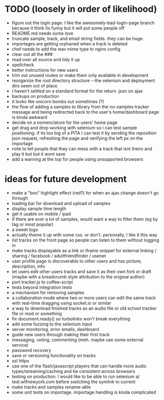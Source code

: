 # TODO (loosely in order of likelihood)
* figure out the login page. I like the awesomely-bad-login-page branch because
  it think its funny
  but it will put some people off
* README.md needs some love
* truncate sample, track, and email string fields. they can be huge.
* importages are getting orphaned when a track is deleted
* chef needs to add the wav mime type to nginx config
* clear out all the ###
* read over all source and tidy it up
* spellcheck
* better instructions for new users
* trim out unused routes or make them only available in development
* reorganize the root directory structure --the selenium and deployment dirs
  seem out of place
* I haven't settled on a standard format for the return .json on ajax
* backups on production
* it looks like unicorn bombs out sometimes (?)
* the flow of adding a samples to library from the no-samples tracker message
  and being redirected back to the user's
  home/dashboard page is kinda awkward
* decide on a nomenclature for the users' home page
* get drag and drop working with selenium so i can test sample positioning. if
  its too big of a PITA I can test
  it by sending the reposition json request, refreshing the page and verifying
  the left px on the importage
* note to tell people that they can mess with a track that isnt theirs and play
  it but but it wont save
* add a warning at the top for people using unsupported browsers

# ideas for future development
* make a "boo" highlight effect (red?) for when an ajax change doesn't go through
* loading bar for download and upload of samples
* display sample time length
* get it usable on mobile / ipad
* if there are ever a lot of samples, would want a way to filter them
  (eg by tag or most popular)
* a sweet logo
* actually theme it up with some css. or don't. personally, I like it this way
* list tracks on the front page so people can listen to them without logging in
* make tracks displayable as a link or iframe snippet for external
  linking / sharing / facebook / adultfriendfinder / usenet
* user profile page is discoverable to other users and has picture, description, info 
* let users edit other users tracks and save it as their own fork or draft
  (maybe with a breadcrumb style attribution to the original author)
* port tracker.js to coffee-script
* tests beyond integration tests
* a mechanism for removing samples
* a collaboration mode where two or more users can edit the same track with
  real-time dragging using socket.io or similar
* a way to download finished tracks as an audio file or old school tracker file
  or mod or something
* fix document.ready() so turbolinks won't break everything
* add some fuzzing to the selenium input
* server monitoring, error emails, dashboard
* guide new users through making their first track
* messaging, voting, commenting (meh. maybe use some external service)
* password recovery
* save or versioning functionality on tracks
* ssl https
* use one of the flash/javascript players that can handle more audio
  types/streaming/caching and be consistent across browsers
* testing on production. I would like to be able to run selenium a/
  test.wtfnewyork.com before switching the symlink to current
* make tracks and samples rename-able
* some unit tests on importage. importage handling is kinda complicated

